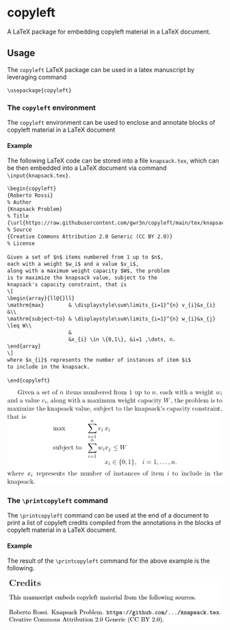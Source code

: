 # copyleft
A LaTeX package for embedding copyleft material in a LaTeX document.

## Usage
The `copyleft` LaTeX package can be used in a latex manuscript by leveraging command
```
\usepackage{copyleft}
```

### The `copyleft` environment

The `copyleft` environment can be used to enclose and annotate blocks of copyleft material in a LaTeX document

#### Example
The following LaTeX code can be stored into a file `knapsack.tex`, which can be then embedded into a LaTeX document via command `\input{knapsack.tex}`.
```
\begin{copyleft}
{Roberto Rossi}                                                                % Author
{Knapsack Problem}                                                             % Title
{\url{https://raw.githubusercontent.com/gwr3n/copyleft/main/tex/knapsack.tex}} % Source     
{Creative Commons Attribution 2.0 Generic (CC BY 2.0)}                         % License

Given a set of $n$ items numbered from 1 up to $n$, 
each with a weight $w_i$ and a value $v_i$, 
along with a maximum weight capacity $W$, the problem 
is to maximize the knapsack value, subject to the 
knapsack's capacity constraint, that is 
\[
\begin{array}{ll@{}ll}
\mathrm{max}        & \displaystyle\sum\limits_{i=1}^{n} v_{i}&x_{i} &\\
\mathrm{subject~to} & \displaystyle\sum\limits_{i=1}^{n} w_{i}&x_{j} \leq W\\
                    &                                        
                    &x_{i} \in \{0,1\}, &i=1 ,\dots, n.
\end{array}
\]
where $x_{i}$ represents the number of instances of item $i$ 
to include in the knapsack.

\end{copyleft}
```

[comment]: # (https://quicklatex.com/)
![The compiled example](img/knapsack.png)

### The `\printcopyleft` command
The `\printcopyleft` command can be used at the end of a document to print a list of copyleft credits compiled from the annotations in the blocks of copyleft material in a LaTeX document.

#### Example
The result of the `\printcopyleft` command for the above example is the following.

![The compiled example](img/credits.png)
